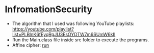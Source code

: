 # InfromationSecurity
+ The algorithm that I used was following YouTube playlists: https://youtube.com/playlist?list=PLBlnK6fEyqRgJU3EsOYDTW7m6SUmW6kII
+ Run the Main.class file inside src folder to execute the programs.
+ Affine cipher: [run](PhamQuocTien/Affline/src/main/Main.java)
